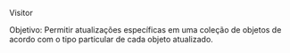 Visitor

Objetivo: Permitir atualizações específicas em uma coleção de objetos de acordo com o tipo particular de cada objeto atualizado.
